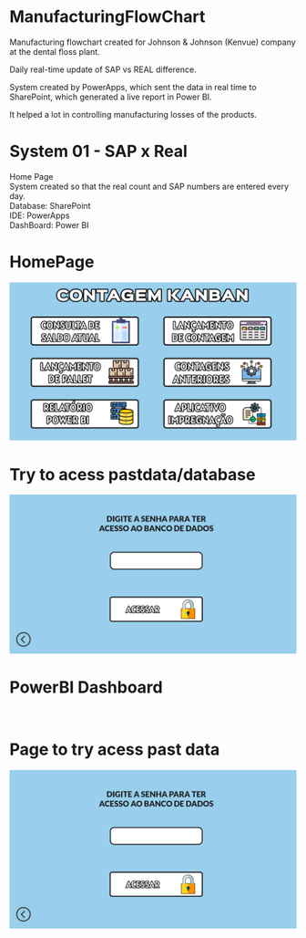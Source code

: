 # ManufacturingFlowChart

Manufacturing flowchart created for Johnson & Johnson (Kenvue) company at the dental floss plant.

Daily real-time update of SAP vs REAL difference.

System created by PowerApps, which sent the data in real time to SharePoint, which generated a live report in Power BI.

It helped a lot in controlling manufacturing losses of the products.

# System 01 - SAP x Real

Home Page <br>
System created so that the real count and SAP numbers are entered every day. <br>
Database: SharePoint <br>
IDE: PowerApps <br>
DashBoard: Power BI <br>

# HomePage
![homepage](Captura%20de%20tela%202024-04-22%20152251.png) <br>

# Try to acess pastdata/database
![tryacessdatabase](Captura%20de%20tela%202024-04-22%20152401.png) <br>

# PowerBI Dashboard
![]() <br>

# Page to try acess past data
![tryacessdashboard](Captura%20de%20tela%202024-04-22%20152401.png) <br>




